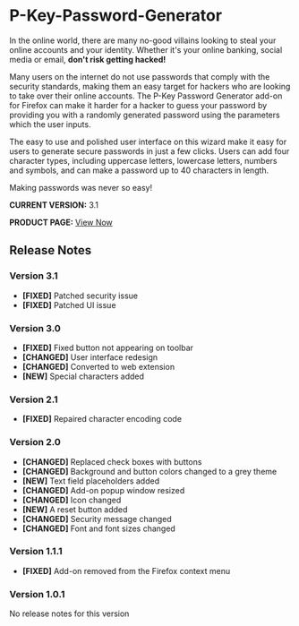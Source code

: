# P-Key-Password-Generator
In the online world, there are many no-good villains looking to steal your online accounts and your identity. Whether it's your online banking, social media or email, **don't risk getting hacked!**

Many users on the internet do not use passwords that comply with the security standards, making them an easy target for hackers who are looking to take over their online accounts. The P-Key Password Generator add-on for Firefox can make it harder for a hacker to guess your password by providing you with a randomly generated password using the parameters which the user inputs.

The easy to use and polished user interface on this wizard make it easy for users to generate secure passwords in just a few clicks. Users can add four character types, including uppercase letters, lowercase letters, numbers and symbols, and can make a password up to 40 characters in length.

Making passwords was never so easy!

**CURRENT VERSION:** 3.1

**PRODUCT PAGE:** [View Now](https://addons.mozilla.org/firefox/addon/password-generator/)

## Release Notes
### Version 3.1
* **[FIXED]** Patched security issue
* **[FIXED]** Patched UI issue

### Version 3.0
* **[FIXED]** Fixed button not appearing on toolbar
* **[CHANGED]** User interface redesign
* **[CHANGED]** Converted to web extension
* **[NEW]** Special characters added

### Version 2.1
* **[FIXED]** Repaired character encoding code

### Version 2.0
* **[CHANGED]** Replaced check boxes with buttons
* **[CHANGED]** Background and button colors changed to a grey theme
* **[NEW]** Text field placeholders added
* **[CHANGED]** Add-on popup window resized
* **[CHANGED]** Icon changed
* **[NEW]** A reset button added
* **[CHANGED]** Security message changed
* **[CHANGED]** Font and font sizes changed

### Version 1.1.1
* **[FIXED]** Add-on removed from the Firefox context menu

### Version 1.0.1
No release notes for this version
